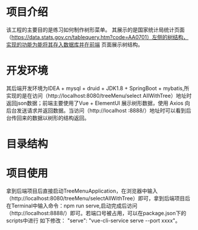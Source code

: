 
# 项目介绍
  该工程的主要目的是练习如何制作树形菜单。
  其展示的是国家统计局统计页面（https://data.stats.gov.cn/tablequery.htm?code=AA0701）左侧的树结构，实现的功能为能将其存入数据库并在前端
页面展示树结构。

# 开发环境
   其后端开发环境为IDEA + mysql + druid + JDK1.8 + SpringBoot + mybatis,所实现的是在访问（http://localhost:8080/treeMenu/select
AllWithTree）地址时返回json数据；前端主要使用了Vue + ElementUI 展示树形数据，使用 Axios 向后台发送请求并返回数据。当访问（http://localhost
:8888/）地址时可以看到后台传回来的数据以树形的结构返回。

# 目录结构



# 项目使用
   拿到后端项目后直接启动TreeMenuApplication，在浏览器中输入（http://localhost:8080/treeMenu/selectAllWithTree）即可，拿到后端项目后
在Terminal中输入命令：npm run serve,启动完成后访问（http://localhost:8888/）即可。若端口号被占用，可以在package.json下的scripts中进行
如下修改： "serve": "vue-cli-service serve --port xxxx"。
